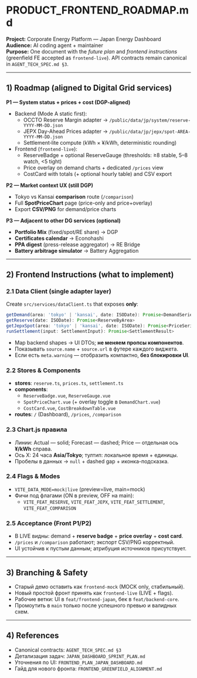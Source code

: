 # PRODUCT_FRONTEND_ROADMAP.md
**Project:** Corporate Energy Platform — Japan Energy Dashboard  
**Audience:** AI coding agent + maintainer  
**Purpose:** One document with the *future plan* and *frontend instructions* (greenfield FE accepted as `frontend-live`). API contracts remain canonical in `AGENT_TECH_SPEC.md §3`.

---

## 1) Roadmap (aligned to Digital Grid services)
**P1 — System status + prices + cost (DGP-aligned)**
- Backend (Mode A static first):
  - OCCTO Reserve Margin adapter → `/public/data/jp/system/reserve-YYYY-MM-DD.json`
  - JEPX Day-Ahead Prices adapter → `/public/data/jp/jepx/spot-AREA-YYYY-MM-DD.json`
  - Settlement‑lite compute (kWh × ¥/kWh, deterministic rounding)
- Frontend (`frontend-live`):
  - ReserveBadge + optional ReserveGauge (thresholds: ≥8 stable, 5–8 watch, <5 tight)
  - Price overlay on demand charts + dedicated `/prices` view
  - CostCard with totals (+ optional hourly table) and CSV export

**P2 — Market context UX (still DGP)**
- Tokyo vs Kansai **comparison** route (`/comparison`)
- Full **SpotPriceChart** page (price-only and price+overlay)
- Export **CSV/PNG** for demand/price charts

**P3 — Adjacent to other DG services (optional)**
- **Portfolio Mix** (fixed/spot/RE share) → DGP
- **Certificates calendar** → Econohashi
- **PPA digest** (press-release aggregator) → RE Bridge
- **Battery arbitrage simulator** → Battery Aggregation

---

## 2) Frontend Instructions (what to implement)
### 2.1 Data Client (single adapter layer)
Create `src/services/dataClient.ts` that exposes **only**:
```ts
getDemand(area: 'tokyo' | 'kansai', date: ISODate): Promise<DemandSeries>
getReserve(date: ISODate): Promise<ReserveByArea>
getJepxSpot(area: 'tokyo' | 'kansai', date: ISODate): Promise<PriceSeries>
runSettlement(input: SettlementInput): Promise<SettlementResult>
```
- Map backend shapes → UI DTOs; **не меняем пропсы компонентов**.
- Показывать `source.name` + `source.url` в футере каждого виджета.
- Если есть `meta.warning` — отобразить компактно, **без блокировки UI**.

### 2.2 Stores & Components
- **stores**: `reserve.ts`, `prices.ts`, `settlement.ts`
- **components**:
  - `ReserveBadge.vue`, `ReserveGauge.vue`
  - `SpotPriceChart.vue` (+ overlay toggle в `DemandChart.vue`)
  - `CostCard.vue`, `CostBreakdownTable.vue`
- **routes**: `/` (Dashboard), `/prices`, `/comparison`

### 2.3 Chart.js правила
- Линии: Actual — solid; Forecast — dashed; Price — отдельная ось **¥/kWh** справа.
- Ось X: 24 часа **Asia/Tokyo**; тултип: локальное время + единицы.
- Пробелы в данных → `null` + dashed gap + иконка-подсказка.

### 2.4 Flags & Modes
- `VITE_DATA_MODE=mock|live` (preview=live, main=mock)
- Фичи под флагами (ON в preview, OFF на main):
  - `VITE_FEAT_RESERVE`, `VITE_FEAT_JEPX`, `VITE_FEAT_SETTLEMENT`, `VITE_FEAT_COMPARISON`

### 2.5 Acceptance (Front P1/P2)
- В LIVE видны: demand + **reserve badge** + **price overlay** + **cost card**.
- `/prices` и `/comparison` работают; экспорт CSV/PNG корректный.
- UI устойчив к пустым данным; атрибуция источников присутствует.

---

## 3) Branching & Safety
- Старый демо оставить как `frontend-mock` (MOCK only, стабильный).
- Новый простой фронт принять как `frontend-live` (LIVE + flags).
- Рабочие ветки: UI в `feat/frontend-japan`, бек в `feat/backend-core`.
- Промоутить в `main` только после успешного превью и валидных схем.

---

## 4) References
- Canonical contracts: `AGENT_TECH_SPEC.md §3`
- Детализация задач: `JAPAN_DASHBOARD_SPRINT_PLAN.md`
- Уточнения по UI: `FRONTEND_PLAN_JAPAN_DASHBOARD.md`
- Гайд для нового фронта: `FRONTEND_GREENFIELD_ALIGNMENT.md`
